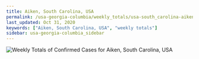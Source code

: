```yaml
---
title: Aiken, South Carolina, USA
permalink: /usa-georgia-columbia/weekly_totals/usa-south_carolina-aiken-weekly_totals.html
last_updated: Oct 31, 2020
keywords: ["Aiken, South Carolina, USA", "weekly totals"]
sidebar: usa-georgia-columbia_sidebar
---
```


![Weekly Totals of Confirmed Cases for Aiken, South Carolina, USA](/covid_tracker/images/graphs/usa-south_carolina-aiken-weekly_totals_graph.png)
